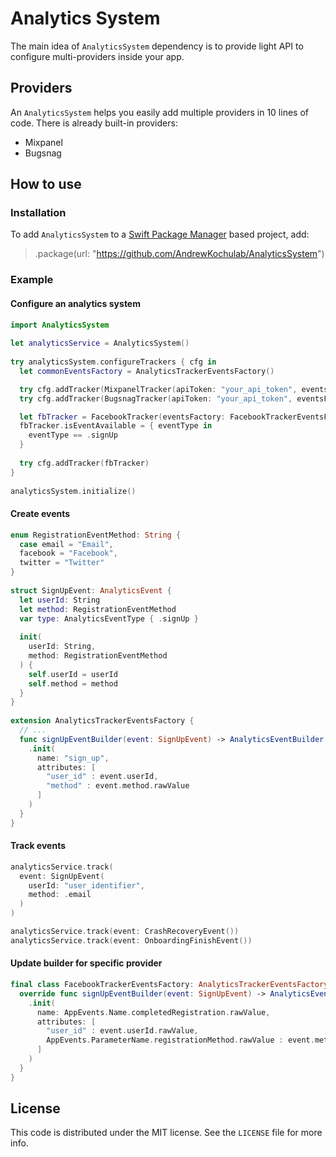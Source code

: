 # Analytics System

The main idea of `AnalyticsSystem` dependency is to provide light API to configure multi-providers inside your app. 

## Providers

An `AnalyticsSystem` helps you easily add multiple providers in 10 lines of code. There is already built-in providers:
- Mixpanel
- Bugsnag

## How to use
### Installation

To add `AnalyticsSystem` to a  [Swift Package Manager](https://swift.org/package-manager/)  based project, add:

> .package(url: "https://github.com/AndrewKochulab/AnalyticsSystem")

### Example

#### Configure an analytics system

````swift
import AnalyticsSystem
	
let analyticsService = AnalyticsSystem()
    
try analyticsSystem.configureTrackers { cfg in 
  let commonEventsFactory = AnalyticsTrackerEventsFactory()

  try cfg.addTracker(MixpanelTracker(apiToken: "your_api_token", eventsFactory: commonEventsFactory))
  try cfg.addTracker(BugsnagTracker(apiToken: "your_api_token", eventsFactory: commonEventsFactory))

  let fbTracker = FacebookTracker(eventsFactory: FacebookTrackerEventsFactory())
  fbTracker.isEventAvailable = { eventType in
    eventType == .signUp
  }
            
  try cfg.addTracker(fbTracker)
}
	
analyticsSystem.initialize()
````

#### Create events

````swift
enum RegistrationEventMethod: String {
  case email = "Email",
  facebook = "Facebook",
  twitter = "Twitter"
}
	
struct SignUpEvent: AnalyticsEvent {
  let userId: String
  let method: RegistrationEventMethod 
  var type: AnalyticsEventType { .signUp }
     
  init(
    userId: String,
    method: RegistrationEventMethod
  ) {
    self.userId = userId
    self.method = method
  }
}
	
extension AnalyticsTrackerEventsFactory {
  // ...
  func signUpEventBuilder(event: SignUpEvent) -> AnalyticsEventBuilder { 
    .init(
      name: "sign_up",
      attributes: [
        "user_id" : event.userId,
        "method" : event.method.rawValue
      ]
    )
  }
}
````

#### Track events

````swift
analyticsService.track(
  event: SignUpEvent(
    userId: "user_identifier",
    method: .email
  )
)

analyticsService.track(event: CrashRecoveryEvent())
analyticsService.track(event: OnboardingFinishEvent())
````

#### Update builder for specific provider

````swift
final class FacebookTrackerEventsFactory: AnalyticsTrackerEventsFactory {   
  override func signUpEventBuilder(event: SignUpEvent) -> AnalyticsEventBuilder {
    .init(
      name: AppEvents.Name.completedRegistration.rawValue,
      attributes: [
        "user_id" : event.userId.rawValue,
        AppEvents.ParameterName.registrationMethod.rawValue : event.method.rawValue
      ]
    )
  }
}
````

## License

This code is distributed under the MIT license. See the  `LICENSE`  file for more info.
